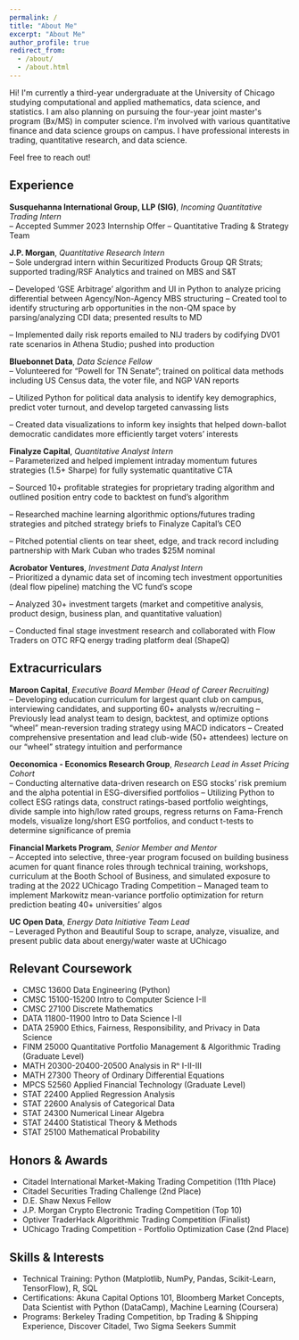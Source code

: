 ```yaml
---
permalink: /
title: "About Me"
excerpt: "About Me"
author_profile: true
redirect_from: 
  - /about/
  - /about.html
---
```


Hi! I'm currently a third-year undergraduate at the University of Chicago studying computational and applied mathematics, data science, and statistics. I am also planning on pursuing the four-year joint master's program (Bx/MS) in computer science. I’m involved with various quantitative finance and data science groups on campus. I have professional interests in trading, quantitative research, and data science.

Feel free to reach out!

Experience
------

**Susquehanna International Group, LLP (SIG)**, *Incoming Quantitative Trading Intern* <br />
– Accepted Summer 2023 Internship Offer – Quantitative Trading & Strategy Team 

**J.P. Morgan**, *Quantitative Research Intern* <br />
– Sole undergrad intern within Securitized Products Group QR Strats; supported trading/RSF Analytics and trained on MBS and S&T

– Developed ‘GSE Arbitrage’ algorithm and UI in Python to analyze pricing differential between Agency/Non-Agency MBS structuring
– Created tool to identify structuring arb opportunities in the non-QM space by parsing/analyzing CDI data; presented results to MD

– Implemented daily risk reports emailed to NIJ traders by codifying DV01 rate scenarios in Athena Studio; pushed into production

**Bluebonnet Data**, *Data Science Fellow* <br />
– Volunteered for “Powell for TN Senate”; trained on political data methods including US Census data, the voter file, and NGP VAN reports

– Utilized Python for political data analysis to identify key demographics, predict voter turnout, and develop targeted canvassing lists

– Created data visualizations to inform key insights that helped down-ballot democratic candidates more efficiently target voters’ interests

**Finalyze Capital**, *Quantitative Analyst Intern* <br />
– Parameterized and helped implement intraday momentum futures strategies (1.5+ Sharpe) for fully systematic quantitative CTA

– Sourced 10+ profitable strategies for proprietary trading algorithm and outlined position entry code to backtest on fund’s algorithm

– Researched machine learning algorithmic options/futures trading strategies and pitched strategy briefs to Finalyze Capital’s CEO

– Pitched potential clients on tear sheet, edge, and track record including partnership with Mark Cuban who trades $25M nominal

**Acrobator Ventures**, *Investment Data Analyst Intern* <br />
– Prioritized a dynamic data set of incoming tech investment opportunities (deal flow pipeline) matching the VC fund’s scope

– Analyzed 30+ investment targets (market and competitive analysis, product design, business plan, and quantitative valuation)

– Conducted final stage investment research and collaborated with Flow Traders on OTC RFQ energy trading platform deal (ShapeQ)

Extracurriculars
------

**Maroon Capital**, *Executive Board Member (Head of Career Recruiting)*<br />
– Developing education curriculum for largest quant club on campus, interviewing candidates, and supporting 60+ analysts w/recruiting
– Previously lead analyst team to design, backtest, and optimize options “wheel” mean-reversion trading strategy using MACD indicators
– Created comprehensive presentation and lead club-wide (50+ attendees) lecture on our “wheel” strategy intuition and performance 

**Oeconomica - Economics Research Group**, *Research Lead in Asset Pricing Cohort*<br />
– Conducting alternative data-driven research on ESG stocks’ risk premium and the alpha potential in ESG-diversified portfolios
– Utilizing Python to collect ESG ratings data, construct ratings-based portfolio weightings, divide sample into high/low rated groups, regress returns on Fama-French models, visualize long/short ESG portfolios, and conduct t-tests to determine significance of premia

**Financial Markets Program**, *Senior Member and Mentor*<br />
– Accepted into selective, three-year program focused on building business acumen for quant finance roles through technical training, workshops, curriculum at the Booth School of Business, and simulated exposure to trading at the 2022 UChicago Trading Competition
– Managed team to implement Markowitz mean-variance portfolio optimization for return prediction beating 40+ universities’ algos

**UC Open Data**, *Energy Data Initiative Team Lead* <br />
– Leveraged Python and Beautiful Soup to scrape, analyze, visualize, and present public data about energy/water waste at UChicago

Relevant Coursework
------

- CMSC 13600 Data Engineering (Python)
- CMSC 15100-15200 Intro to Computer Science I-II
- CMSC 27100 Discrete Mathematics
- DATA 11800-11900 Intro to Data Science I-II 
- DATA 25900 Ethics, Fairness, Responsibility, and Privacy in Data Science 
- FINM 25000 Quantitative Portfolio Management & Algorithmic Trading (Graduate Level)
- MATH 20300-20400-20500 Analysis in Rⁿ I-II-III
- MATH 27300 Theory of Ordinary Differential Equations
- MPCS 52560 Applied Financial Technology (Graduate Level)
- STAT 22400 Applied Regression Analysis 
- STAT 22600 Analysis of Categorical Data
- STAT 24300 Numerical Linear Algebra
- STAT 24400 Statistical Theory & Methods
- STAT 25100 Mathematical Probability

Honors & Awards
------
- Citadel International Market-Making Trading Competition (11th Place)
- Citadel Securities Trading Challenge (2nd Place)
- D.E. Shaw Nexus Fellow 
- J.P. Morgan Crypto Electronic Trading Competition (Top 10)
- Optiver TraderHack Algorithmic Trading Competition (Finalist)
- UChicago Trading Competition - Portfolio Optimization Case (2nd Place)

Skills & Interests
------
- Technical Training: Python (Matplotlib, NumPy, Pandas, Scikit-Learn, TensorFlow), R, SQL
- Certifications: Akuna Capital Options 101, Bloomberg Market Concepts, Data Scientist with Python (DataCamp), Machine Learning (Coursera)
- Programs: Berkeley Trading Competition, bp Trading & Shipping Experience, Discover Citadel, Two Sigma Seekers Summit
